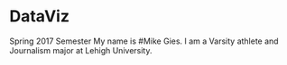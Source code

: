 # DataViz 
Spring 2017 Semester
My name is #Mike Gies. I am a Varsity athlete and Journalism major at Lehigh University.

